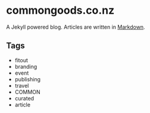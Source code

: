 commongoods.co.nz
=================

A Jekyll powered blog. Articles are written in [Markdown](http://daringfireball.net/projects/markdown/syntax).

## Tags

- fitout
- branding
- event
- publishing
- travel
- COMMON
- curated
- article